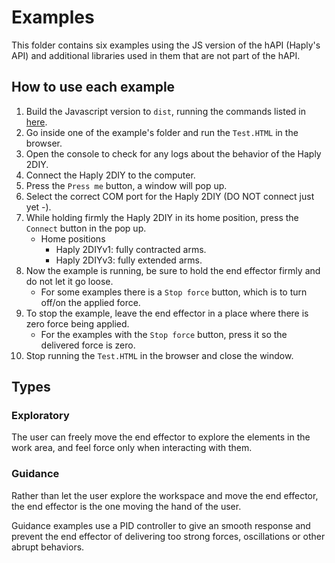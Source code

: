 # Examples

This folder contains six examples using the JS version of the hAPI (Haply's API) and additional libraries used in them that are not part of the hAPI.

## How to use each example

1. Build the Javascript version to `dist`, running the commands listed in [here](../README.md).
2. Go inside one of the example's folder and run the `Test.HTML` in the browser.
3. Open the console to check for any logs about the behavior of the Haply 2DIY.
4. Connect the Haply 2DIY to the computer.
5. Press the `Press me` button, a window will pop up.
6. Select the correct COM port for the Haply 2DIY (DO NOT connect just yet -).
7. While holding firmly the Haply 2DIY in its home position, press the `Connect` button in the pop up.
    * Home positions
        * Haply 2DIYv1: fully contracted arms.
        * Haply 2DIYv3: fully extended arms.
8. Now the example is running, be sure to hold the end effector firmly and do not let it go loose.
    * For some examples there is a `Stop force` button, which is to turn off/on the applied force.
9. To stop the example, leave the end effector in a place where there is zero force being applied.
    * For the examples with the `Stop force` button, press it so the delivered force is zero.
10. Stop running the `Test.HTML` in the browser and close the window.

## Types

### Exploratory

The user can freely move the end effector to explore the elements in the work area, and feel force only when interacting with them.

### Guidance

Rather than let the user explore the workspace and move the end effector, the end effector is the one moving the hand of the user.

Guidance examples use a PID controller to give an smooth response and prevent the end effector of delivering too strong forces, oscillations or other abrupt behaviors.

